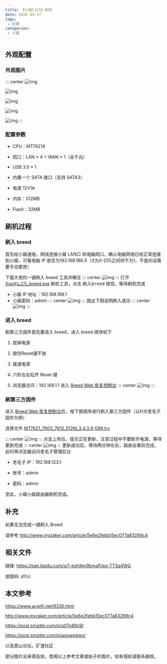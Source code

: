 ```yaml
---
title: 【小娱C1C5】刷机
date: 2020-04-27
tags:
 - 折腾
categories: 
 - 小娱
---
```


## 外观配置 

### 外观图片
::: center
![img](./assets/XY_sj_wg1.png)

![img](./assets/XY_sj_wg2.png)

![img](./assets/XY_sj_wg3.png)


![img](./assets/XY_sj_wg4.png)

![img](./assets/XY_sj_wg5.png)
:::

### 配置参数

- CPU：MT7621A

- 网口：LAN \* 4 + WAN \* 1（全千兆）

- USB 3.0 \* 1

- 内置一个 SATA 接口（支持 SATA3）

- 电源 12V1A

- 内存：512MB

- Flash：32MB

## 刷机过程

### 刷入 breed

首先给小娱通电，网线连接小娱 LAN口 和电脑网口，确认电脑网络已经正常连接到小娱，可看电脑 IP 是否为192.168.188.X（X为0-255之间但不为1，不是的话需要手动更改）

下载大佬的一键刷入 breed 工具并解压
::: center
![img](./assets/XY_sj1.png)
:::
打开 <u>XiaoYu_C5_breed.exe</u> 刷机工具，点击 <kbd>刷入breed</kbd> 按钮，等待刷机完成

- 小娱 IP 地址：192.168.188.1
- 小娱密码：admin
::: center
![img](./assets/XY_sj2.png)
:::
跳出下图说明刷入成功
::: center
![img](./assets/XY_sj3.png)
:::
### 进入 breed

刷第三方固件首先要进入 breed，进入 breed 顺序如下

1. 拔掉电源

2. 按住Reset键不放

3. 接通电源

4. 六秒左右松开 Reset 键

5. 浏览器访问：192.168.1.1 进入 <u>Breed Web 恢复控制台</u>
::: center
![img](./assets/XY_sj4.png)
:::
### 刷第三方固件

进入 <u>Breed Web 恢复控制台</u>后，按下图顺序进行刷入第三方固件（以H大老毛子固件为例）

选择文件 <u>MT7621_7603_7612_512M_3.4.3.9-099.trx</u>


::: center
![img](./assets/XY_sj5.png)
:::
点击上传后，提示正在更新，注意过程中不要断开电源，等待更新完成
::: center
![img](./assets/XY_sj6.png)
:::
更新成功后，等待两分钟左右，路由会重启完成，此时再浏览器访问老毛子管理后台

- 老毛子 IP：192.168.123.1

- 账号：admin

- 密码：admin

至此，小娱小娱路由器刷机完成。

## 补充

如果无法完成一键刷入 Breed

请参考 <http://www.myzaker.com/article/5e6e2febb15ec077a83269c4>

## 相关文件

链接: <https://pan.baidu.com/s/1-esHAm9bmaPJpx-TTSa4WQ>

提取码: d7cc

## 本文参考

<https://www.acwifi.net/9335.html>

<http://www.myzaker.com/article/5e6e2febb15ec077a83269c4>

<https://post.smzdm.com/p/a07o89z9/>

<https://post.smzdm.com/p/aoowedwn/>

以及恩山论坛，矿渣社区

部分图片没来得及拍，借用以上参考文章或帖子的图片，如有侵权请联系删除。


